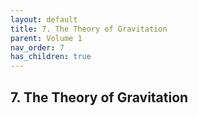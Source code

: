 ```yaml
---
layout: default
title: 7. The Theory of Gravitation
parent: Volume 1
nav_order: 7
has_children: true
---
```

## 7. The Theory of Gravitation

